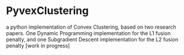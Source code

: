 # PyvexClustering
a python implementation of Convex Clustering, based on two research papers. One Dynamic Programming implementation for the L1 fusion penalty, and one Subgradient Descent implementation for the L2 fusion penalty [work in progress]
